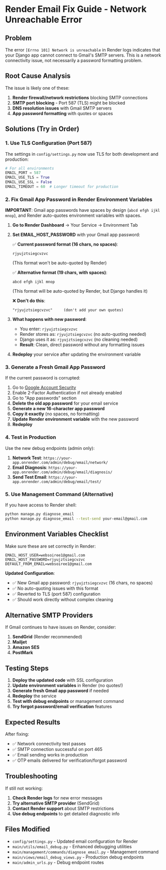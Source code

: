 # Render Email Fix Guide - Network Unreachable Error

## Problem
The error `[Errno 101] Network is unreachable` in Render logs indicates that your Django app cannot connect to Gmail's SMTP servers. This is a network connectivity issue, not necessarily a password formatting problem.

## Root Cause Analysis
The issue is likely one of these:
1. **Render firewall/network restrictions** blocking SMTP connections
2. **SMTP port blocking** - Port 587 (TLS) might be blocked
3. **DNS resolution issues** with Gmail SMTP servers
4. **App password formatting** with quotes or spaces

## Solutions (Try in Order)

### 1. Use TLS Configuration (Port 587)
The settings in `config/settings.py` now use TLS for both development and production:

```python
# For all environments
EMAIL_PORT = 587
EMAIL_USE_TLS = True
EMAIL_USE_SSL = False
EMAIL_TIMEOUT = 60  # Longer timeout for production
```

### 2. Fix Gmail App Password in Render Environment Variables

**IMPORTANT**: Gmail app passwords have spaces by design (`abcd efgh ijkl mnop`), and Render auto-quotes environment variables with spaces.

1. **Go to Render Dashboard** → Your Service → Environment Tab

2. **Set EMAIL_HOST_PASSWORD** with your Gmail app password:
   
   ✅ **Current password format (16 chars, no spaces)**:
   ```
   rjyujztsiegcvzvc
   ```
   (This format won't be auto-quoted by Render)
   
   ✅ **Alternative format (19 chars, with spaces)**:
   ```
   abcd efgh ijkl mnop
   ```
   (This format will be auto-quoted by Render, but Django handles it)
   
   ❌ **Don't do this**:
   ```
   "rjyujztsiegcvzvc"     (don't add your own quotes)
   ```

3. **What happens with new password**:
   - You enter: `rjyujztsiegcvzvc`
   - Render stores as: `rjyujztsiegcvzvc` (no auto-quoting needed)
   - Django uses it as: `rjyujztsiegcvzvc` (no cleaning needed)
   - **Result**: Clean, direct password without any formatting issues

4. **Redeploy** your service after updating the environment variable

### 3. Generate a Fresh Gmail App Password

If the current password is corrupted:

1. Go to [Google Account Security](https://myaccount.google.com/security)
2. Enable 2-Factor Authentication if not already enabled
3. Go to "App passwords" section
4. **Delete the old app password** for your email service
5. **Generate a new 16-character app password**
6. **Copy it exactly** (no spaces, no formatting)
7. **Update Render environment variable** with the new password
8. **Redeploy**

### 4. Test in Production

Use the new debug endpoints (admin only):

1. **Network Test**: `https://your-app.onrender.com/admin/debug/email/network/`
2. **Email Diagnosis**: `https://your-app.onrender.com/admin/debug/email/diagnosis/`  
3. **Send Test Email**: `https://your-app.onrender.com/admin/debug/email/test/`

### 5. Use Management Command (Alternative)

If you have access to Render shell:

```bash
python manage.py diagnose_email
python manage.py diagnose_email --test-send your-email@gmail.com
```

## Environment Variables Checklist

Make sure these are set correctly in Render:

```
EMAIL_HOST_USER=websoiree1@gmail.com
EMAIL_HOST_PASSWORD=rjyujztsiegcvzvc
DEFAULT_FROM_EMAIL=websoiree1@gmail.com
```

**Updated Configuration**: 
- ✅ New Gmail app password: `rjyujztsiegcvzvc` (16 chars, no spaces)
- ✅ No auto-quoting issues with this format
- ✅ Reverted to TLS (port 587) configuration
- ✅ Should work directly without complex cleaning

## Alternative SMTP Providers

If Gmail continues to have issues on Render, consider:

1. **SendGrid** (Render recommended)
2. **Mailjet**
3. **Amazon SES**
4. **PostMark**

## Testing Steps

1. **Deploy the updated code** with SSL configuration
2. **Update environment variables** in Render (no quotes!)
3. **Generate fresh Gmail app password** if needed
4. **Redeploy** the service
5. **Test with debug endpoints** or management command
6. **Try forgot password/email verification** features

## Expected Results

After fixing:
- ✅ Network connectivity test passes
- ✅ SMTP connection successful on port 465
- ✅ Email sending works in production
- ✅ OTP emails delivered for verification/forgot password

## Troubleshooting

If still not working:

1. **Check Render logs** for new error messages
2. **Try alternative SMTP provider** (SendGrid)
3. **Contact Render support** about SMTP restrictions
4. **Use debug endpoints** to get detailed diagnostic info

## Files Modified

- `config/settings.py` - Updated email configuration for Render
- `main/utils/email_debug.py` - Enhanced debugging utilities
- `main/management/commands/diagnose_email.py` - Management command
- `main/views/email_debug_views.py` - Production debug endpoints
- `main/admin_urls.py` - Debug endpoint routes